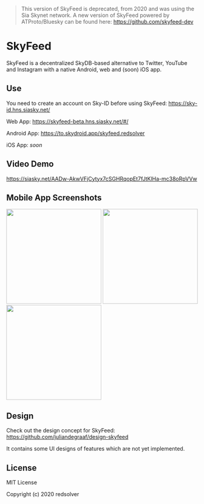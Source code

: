 > This version of SkyFeed is deprecated, from 2020 and was using the Sia Skynet network. A new version of SkyFeed powered by ATProto/Bluesky can be found here: https://github.com/skyfeed-dev

# SkyFeed

SkyFeed is a decentralized SkyDB-based alternative to Twitter, YouTube and Instagram with a native Android, web and (soon) iOS app.

## Use

You need to create an account on Sky-ID before using SkyFeed: https://sky-id.hns.siasky.net/

Web App: https://skyfeed-beta.hns.siasky.net/#/

Android App: https://to.skydroid.app/skyfeed.redsolver

iOS App: *soon*

## Video Demo

https://siasky.net/AADw-AkwVFjCytyx7cSGHRqopEt7fJtKlHa-mc38oRpVVw

## Mobile App Screenshots

<p>
  <img src="https://siasky.net/fADnTDIU-5MefZm4euxjhT0ti2zBluPPZ9f0l9JXE9q7Bg" width="250">
  <img src="https://siasky.net/fACF-TXvpNoprJr9ix6Lk4h9O83puKpvdcOkhfAWJ1OrkA" width="250">
  <img src="https://siasky.net/vAKfnEw6qYwa033x39vJWqmdrw2vYeVCjhRb_bVDr36SrQ" width="250">
</p>


## Design

Check out the design concept for SkyFeed: https://github.com/juliandegraaf/design-skyfeed

It contains some UI designs of features which are not yet implemented.

## License

MIT License

Copyright (c) 2020 redsolver
